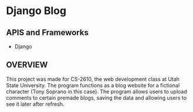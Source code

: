 Django Blog
====================

APIS and Frameworks
--------------------
* Django

OVERVIEW
--------------------
This project was made for CS-2610, the web development class at Utah State University. 
The program functions as a blog website for a fictional character (Tony Soprano in this case). The program allows
users to upload comments to certain premade blogs, saving the data and allowing users to see it later after refresh.
